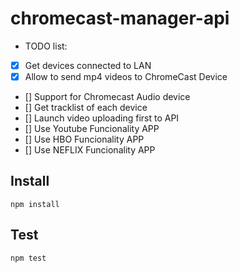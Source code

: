 ﻿# chromecast-manager-api

- TODO list:

+ [x] Get devices connected to LAN
+ [x] Allow to send mp4 videos to ChromeCast Device
+ [] Support for Chromecast Audio device
+ [] Get tracklist of each device
+ [] Launch video uploading first to API
+ [] Use Youtube Funcionality APP
+ [] Use HBO Funcionality APP
+ [] Use NEFLIX Funcionality APP

## Install

```
npm install
```

## Test

```
npm test
```
